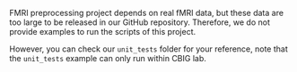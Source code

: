 FMRI preprocessing project depends on real fMRI data, but these data are too large to be released in our GitHub repository. Therefore, we do not provide examples to run the scripts of this project.

However, you can check our `unit_tests` folder for your reference, note that the `unit_tests` example can only run within CBIG lab.
